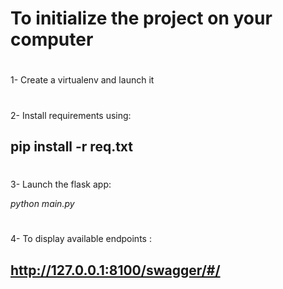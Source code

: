 # To initialize the project on your computer
#
1- Create a virtualenv and launch it

#
2- Install requirements using: 

## pip install -r req.txt 

#
3- Launch the flask app:

*python main.py*

#
4- To display available endpoints : 

 ## http://127.0.0.1:8100/swagger/#/